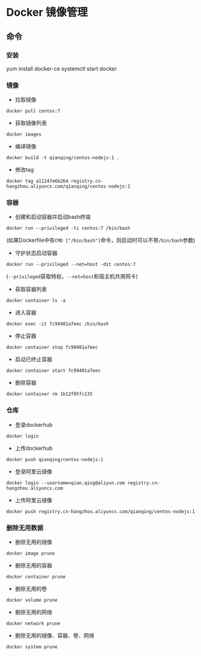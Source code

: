 # Docker 镜像管理

## 命令

### 安装
yum install docker-ce
systemctl start docker

### 镜像
* 拉取镜像  
```shell
docker pull centos:7
```
* 获取镜像列表  
```shell
docker images
```

* 编译镜像  
```shell
docker build -t qianqing/centos-nodejs:1 .
```

* 修改tag  
```shell
docker tag a11247e6b264 registry.cn-hangzhou.aliyuncs.com/qianqing/centos-nodejs:1
```


### 容器
* 创建和启动容器并启动bash终端
```shell
docker run --privileged -ti centos:7 /bin/bash
```
(如果Dockerfile中有`CMD ["/bin/bash"]`命令，则启动时可以不带`/bin/bash`参数)

* 守护状态启动容器
```shell
docker run --privileged --net=host -dit centos:7
```
(`--privileged`获取特权，`--net=host`和宿主机共用网卡)

* 获取容器列表  
```shell
docker container ls -a
```
* 进入容器  
```shell
docker exec -it fc99401a7eec /bin/bash
```
* 停止容器  
```shell
docker container stop fc99401a7eec
```

* 启动已终止容器
```shell
docker container start fc99401a7eec
```

* 删除容器
```shell
docker container rm 1b12f05fc135
```

### 仓库

* 登录dockerhub  
```shell
docker login
```

* 上传dockerhub
```shell
docker push qianqing/centos-nodejs:1
```

* 登录阿里云镜像  
```shell
docker login --username=qian.qing@aliyun.com registry.cn-hangzhou.aliyuncs.com
```

* 上传阿里云镜像  
```shell
docker push registry.cn-hangzhou.aliyuncs.com/qianqing/centos-nodejs:1
```

### 删除无用数据
* 删除无用的镜像
```shell
docker image prune
```

* 删除无用的容器
```shell
docker container prune
```

* 删除无用的卷
```shell
docker volume prune
```

* 删除无用的网络
```shell
docker network prune
```

* 删除无用的镜像、容器、卷、网络
```shell
docker system prune
```
